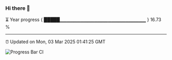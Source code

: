 ### Hi there 👋

⏳ Year progress { █████▁▁▁▁▁▁▁▁▁▁▁▁▁▁▁▁▁▁▁▁▁▁▁▁▁ } 16.73 %

---

⏰ Updated on Mon, 03 Mar 2025 01:41:25 GMT

![Progress Bar CI](https://github.com/liununu/liununu/workflows/Progress%20Bar%20CI/badge.svg)
